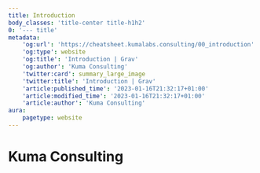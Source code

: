 ```yaml
---
title: Introduction
body_classes: 'title-center title-h1h2'
0: '--- title'
metadata:
    'og:url': 'https://cheatsheet.kumalabs.consulting/00_introduction'
    'og:type': website
    'og:title': 'Introduction | Grav'
    'og:author': 'Kuma Consulting'
    'twitter:card': summary_large_image
    'twitter:title': 'Introduction | Grav'
    'article:published_time': '2023-01-16T21:32:17+01:00'
    'article:modified_time': '2023-01-16T21:32:17+01:00'
    'article:author': 'Kuma Consulting'
aura:
    pagetype: website
---
```


# Kuma Consulting